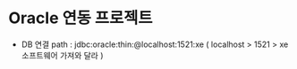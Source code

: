 # Oracle 연동 프로젝트
* DB 연결 path : jdbc:oracle:thin:@localhost:1521:xe
( localhost > 1521 > xe 소프트웨어 가져와 달라 )
